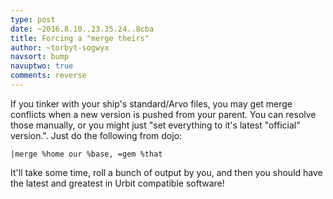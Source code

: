 ```yaml
---
type: post
date: ~2016.8.10..23.35.24..8cba
title: Forcing a "merge theirs"
author: ~torbyt-sogwyx
navsort: bump
navuptwo: true
comments: reverse
---
```


If you tinker with your ship's standard/Arvo files, you may get merge conflicts when a new version is pushed from your parent. You can resolve those manually, or you might just "set everything to it's latest "official" version.". Just do the following from dojo:

    |merge %home our %base, =gem %that

It'll take some time, roll a bunch of output by you, and then you should have the latest and greatest in Urbit compatible software!